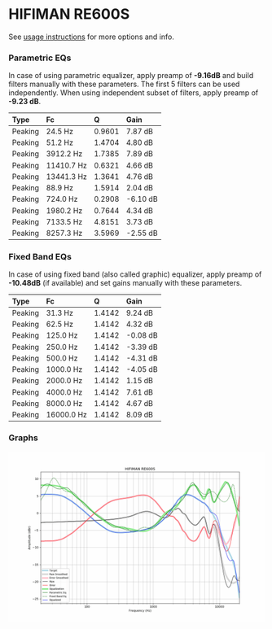# HIFIMAN RE600S
See [usage instructions](https://github.com/jaakkopasanen/AutoEq#usage) for more options and info.

### Parametric EQs
In case of using parametric equalizer, apply preamp of **-9.16dB** and build filters manually
with these parameters. The first 5 filters can be used independently.
When using independent subset of filters, apply preamp of **-9.23 dB**.

| Type    | Fc         |      Q | Gain     |
|:--------|:-----------|:-------|:---------|
| Peaking | 24.5 Hz    | 0.9601 | 7.87 dB  |
| Peaking | 51.2 Hz    | 1.4704 | 4.80 dB  |
| Peaking | 3912.2 Hz  | 1.7385 | 7.89 dB  |
| Peaking | 11410.7 Hz | 0.6321 | 4.66 dB  |
| Peaking | 13441.3 Hz | 1.3641 | 4.76 dB  |
| Peaking | 88.9 Hz    | 1.5914 | 2.04 dB  |
| Peaking | 724.0 Hz   | 0.2908 | -6.10 dB |
| Peaking | 1980.2 Hz  | 0.7644 | 4.34 dB  |
| Peaking | 7133.5 Hz  | 4.8151 | 3.73 dB  |
| Peaking | 8257.3 Hz  | 3.5969 | -2.55 dB |

### Fixed Band EQs
In case of using fixed band (also called graphic) equalizer, apply preamp of **-10.48dB**
(if available) and set gains manually with these parameters.

| Type    | Fc         |      Q | Gain     |
|:--------|:-----------|:-------|:---------|
| Peaking | 31.3 Hz    | 1.4142 | 9.24 dB  |
| Peaking | 62.5 Hz    | 1.4142 | 4.32 dB  |
| Peaking | 125.0 Hz   | 1.4142 | -0.08 dB |
| Peaking | 250.0 Hz   | 1.4142 | -3.39 dB |
| Peaking | 500.0 Hz   | 1.4142 | -4.31 dB |
| Peaking | 1000.0 Hz  | 1.4142 | -4.05 dB |
| Peaking | 2000.0 Hz  | 1.4142 | 1.15 dB  |
| Peaking | 4000.0 Hz  | 1.4142 | 7.61 dB  |
| Peaking | 8000.0 Hz  | 1.4142 | 4.67 dB  |
| Peaking | 16000.0 Hz | 1.4142 | 8.09 dB  |

### Graphs
![](./HIFIMAN%20RE600S.png)